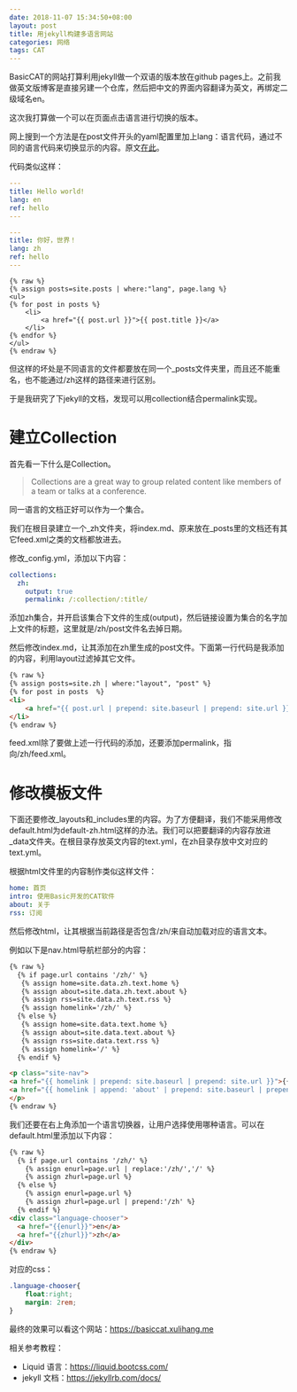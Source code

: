 ```yaml
---
date: 2018-11-07 15:34:50+08:00
layout: post
title: 用jekyll构建多语言网站
categories: 网络
tags: CAT
---
```


BasicCAT的网站打算利用jekyll做一个双语的版本放在github pages上。之前我做英文版博客是直接另建一个仓库，然后把中文的界面内容翻译为英文，再绑定二级域名en。

这次我打算做一个可以在页面点击语言进行切换的版本。

网上搜到一个方法是在post文件开头的yaml配置里加上lang：语言代码，通过不同的语言代码来切换显示的内容。原文[在此](https://www.sylvaindurand.org/making-jekyll-multilingual/)。

代码类似这样：

```yaml
---
title: Hello world!
lang: en
ref: hello
---

---
title: 你好，世界！
lang: zh
ref: hello
---
```

```liquid
{% raw %} 
{% assign posts=site.posts | where:"lang", page.lang %}
<ul>
{% for post in posts %}
    <li>
        <a href="{{ post.url }}">{{ post.title }}</a>
    </li>
{% endfor %}
</ul>
{% endraw %} 
```

但这样的坏处是不同语言的文件都要放在同一个_posts文件夹里，而且还不能重名，也不能通过/zh这样的路径来进行区别。

于是我研究了下jekyll的文档，发现可以用collection结合permalink实现。

# 建立Collection

首先看一下什么是Collection。

>Collections are a great way to group related content like members of a team or talks at a conference.

同一语言的文档正好可以作为一个集合。

我们在根目录建立一个_zh文件夹，将index.md、原来放在_posts里的文档还有其它feed.xml之类的文档都放进去。

修改_config.yml，添加以下内容：

```yaml
collections:
  zh:
    output: true
    permalink: /:collection/:title/
```

添加zh集合，并开启该集合下文件的生成(output)，然后链接设置为集合的名字加上文件的标题，这里就是/zh/post文件名去掉日期。

然后修改index.md，让其添加在zh里生成的post文件。下面第一行代码是我添加的内容，利用layout过滤掉其它文件。

```html
{% raw %} 
{% assign posts=site.zh | where:"layout", "post" %}
{% for post in posts  %}
<li>
    <a href="{{ post.url | prepend: site.baseurl | prepend: site.url }}">{{ post.title }}</a> <time datetime="{{ post.date | date_to_xmlschema }}">{{ post.date | date: "%b %d, %Y" }}</time>
</li>
{% endraw %} 
```

feed.xml除了要做上述一行代码的添加，还要添加permalink，指向/zh/feed.xml。

# 修改模板文件

下面还要修改_layouts和_includes里的内容。为了方便翻译，我们不能采用修改default.html为default-zh.html这样的办法。我们可以把要翻译的内容存放进_data文件夹。在根目录存放英文内容的text.yml，在zh目录存放中文对应的text.yml。

根据html文件里的内容制作类似这样文件：

```yaml
home: 首页
intro: 使用Basic开发的CAT软件
about: 关于
rss: 订阅
```

然后修改html，让其根据当前路径是否包含/zh/来自动加载对应的语言文本。

例如以下是nav.html导航栏部分的内容：

```html
{% raw %} 
  {% if page.url contains '/zh/' %}
   {% assign home=site.data.zh.text.home %}
   {% assign about=site.data.zh.text.about %}
   {% assign rss=site.data.zh.text.rss %}
   {% assign homelink='/zh/' %}
  {% else %}
   {% assign home=site.data.text.home %}
   {% assign about=site.data.text.about %}
   {% assign rss=site.data.text.rss %}
   {% assign homelink='/' %}
  {% endif %}

<p class="site-nav">
<a href="{{ homelink | prepend: site.baseurl | prepend: site.url }}">{{home}}</a> / 
<a href="{{ homelink | append: 'about' | prepend: site.baseurl | prepend: site.url }}">{{about}}</a> / <a href="{{ homelink | append: 'feed.xml' | prepend: site.baseurl | prepend: site.url }}">{{rss}}</a>
</p>
{% endraw %} 
```

我们还要在右上角添加一个语言切换器，让用户选择使用哪种语言。可以在default.html里添加以下内容：

```html
{% raw %} 
  {% if page.url contains '/zh/' %}
    {% assign enurl=page.url | replace:'/zh/','/' %}
    {% assign zhurl=page.url %}
  {% else %}
    {% assign enurl=page.url %}
    {% assign zhurl=page.url | prepend:'/zh' %}
  {% endif %}
<div class="language-chooser">
  <a href="{{enurl}}">en</a>
  <a href="{{zhurl}}">zh</a>
</div>
{% endraw %} 
```

对应的css：

```css
.language-chooser{
    float:right;
    margin: 2rem;
}
```

最终的效果可以看这个网站：<https://basiccat.xulihang.me>

相关参考教程：

* Liquid 语言：<https://liquid.bootcss.com/>
* jekyll 文档：<https://jekyllrb.com/docs/>
